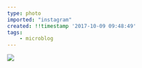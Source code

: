 ```yaml
---
type: photo
imported: "instagram"
created: !!timestamp '2017-10-09 09:48:49'
tags:
    - microblog
---
```

![](/media/images/photos/2017/10/0232256e75677e7c9fd1e3e274a03de4.jpg)

